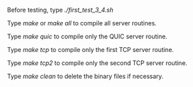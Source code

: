 Before testing, type *./first_test_3_4.sh*

Type *make* or *make all* to compile all server routines.

Type *make quic* to compile only the QUIC server routine.

Type *make tcp* to compile only the first TCP server routine.

Type *make tcp2* to compile only the second TCP server routine.

Type *make clean* to delete the binary files if necessary.
